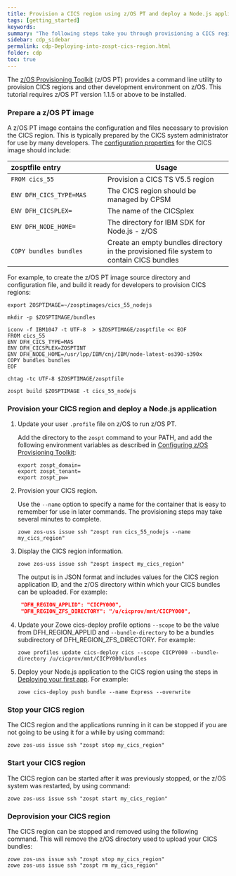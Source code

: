 ```yaml
---
title: Provision a CICS region using z/OS PT and deploy a Node.js application
tags: [getting_started]
keywords:
summary: "The following steps take you through provisioning a CICS region using the z/OS Provisioning Toolkit, then creating and deploying an application to the CICS region."
sidebar: cdp_sidebar
permalink: cdp-Deploying-into-zospt-cics-region.html
folder: cdp
toc: true
---
```


The [z/OS Provisioning Toolkit](https://developer.ibm.com/mainframe/products/zospt/) (z/OS PT) provides a command line utility to provision CICS regions and other development environment on z/OS. This tutorial requires z/OS PT version 1.1.5 or above to be installed.

### Prepare a z/OS PT image

A z/OS PT image contains the configuration and files necessary to provision the CICS region. This is typically prepared by the CICS system administrator for use by many developers. The [configuration properties](https://www.ibm.com/support/knowledgecenter/en/SSXH44E_1.0.0/zospt/cics/zospt-cics-properties.html) for the CICS image should include:

| zosptfile&nbsp;entry&nbsp;&nbsp;&nbsp;&nbsp;&nbsp;&nbsp;&nbsp;&nbsp;&nbsp;&nbsp;&nbsp;&nbsp;&nbsp;&nbsp;&nbsp;&nbsp;&nbsp;&nbsp;&nbsp;&nbsp;&nbsp; | Usage |
| --- | -- |
| `FROM cics_55` | Provision a CICS TS V5.5 region |
| `ENV DFH_CICS_TYPE=MAS` | The CICS region should be managed by CPSM |
| `ENV DFH_CICSPLEX=` | The name of the CICSplex |
| `ENV DFH_NODE_HOME=` | The directory for IBM SDK for Node.js - z/OS |
| `COPY bundles bundles` | Create an empty bundles directory in the provisioned file system to contain CICS bundles |

For example, to create the z/OS PT image source directory and configuration file, and build it ready for developers to provision CICS regions:

```console
export ZOSPTIMAGE=~/zosptimages/cics_55_nodejs

mkdir -p $ZOSPTIMAGE/bundles

iconv -f IBM1047 -t UTF-8  > $ZOSPTIMAGE/zosptfile << EOF
FROM cics_55
ENV DFH_CICS_TYPE=MAS
ENV DFH_CICSPLEX=ZOSPTINT
ENV DFH_NODE_HOME=/usr/lpp/IBM/cnj/IBM/node-latest-os390-s390x
COPY bundles bundles
EOF

chtag -tc UTF-8 $ZOSPTIMAGE/zosptfile

zospt build $ZOSPTIMAGE -t cics_55_nodejs
```

### Provision your CICS region and deploy a Node.js application

1. Update your user `.profile` file on z/OS to run z/OS PT.

   Add the directory to the `zospt` command to your PATH, and add the following environment variables as described in [Configuring z/OS Provisioning Toolkit](https://www.ibm.com/support/knowledgecenter/en/SSXH44E_1.0.0/zospt/zospt-configuring.html):

   ```properties
   export zospt_domain=
   export zospt_tenant=
   export zospt_pw=
   ```

2. Provision your CICS region.

   Use the `--name` option to specify a name for the container that is easy to remember for use in later commands. The provisioning steps may take several minutes to complete.

   ```console
   zowe zos-uss issue ssh "zospt run cics_55_nodejs --name my_cics_region"
   ```

3. Display the CICS region information.

   ```console
   zowe zos-uss issue ssh "zospt inspect my_cics_region"
   ```

   The output is in JSON format and includes values for the CICS region application ID, and the z/OS directory within which your CICS bundles can be uploaded. For example:

   ```json
    "DFH_REGION_APPLID": "CICPY000",
    "DFH_REGION_ZFS_DIRECTORY": "/u/cicprov/mnt/CICPY000",
    ```

4. Update your Zowe cics-deploy profile options `--scope` to be the value from DFH_REGION_APPLID and `--bundle-directory` to be a bundles subdirectory of DFH_REGION_ZFS_DIRECTORY. For example:

   ```console
   zowe profiles update cics-deploy cics --scope CICPY000 --bundle-directory /u/cicprov/mnt/CICPY000/bundles
   ```

4. Deploy your Node.js application to the CICS region using the steps in [Deploying your first app](cdp-Deploying-your-first-app). For example:

   ```console
   zowe cics-deploy push bundle --name Express --overwrite
   ```

### Stop your CICS region

The CICS region and the applications running in it can be stopped if you are not going to be using it for a while by using command:

```console
zowe zos-uss issue ssh "zospt stop my_cics_region"
```

### Start your CICS region

The CICS region can be started after it was previously stopped, or the z/OS system was restarted, by using command:

```console
zowe zos-uss issue ssh "zospt start my_cics_region"
```

### Deprovision your CICS region

The CICS region can be stopped and removed using the following command. This will remove the z/OS directory used to upload your CICS bundles:

```console
zowe zos-uss issue ssh "zospt stop my_cics_region"
zowe zos-uss issue ssh "zospt rm my_cics_region"
```
